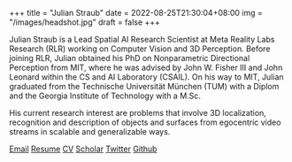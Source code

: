 +++
title =  "Julian Straub"
date = 2022-08-25T21:30:04+08:00
img = "/images/headshot.jpg"
draft = false
+++

Julian Straub is a Lead Spatial AI Research Scientist at Meta Reality Labs Research (RLR) working on Computer Vision and 3D Perception. Before joining RLR, Julian obtained his PhD on Nonparametric Directional Perception from MIT, where he was advised by John W. Fisher III and John Leonard within the CS and AI Laboratory (CSAIL). On his way to MIT, Julian graduated from the Technische Universität München (TUM) with a Diplom and the Georgia Institute of Technology with a M.Sc. 

His current research interest are problems that involve 3D localization, recognition and description of objects and surfaces from egocentric video streams in scalable and generalizable ways. 

[Email](mailto:jstraub@csail.mit.edu)
[Resume](https://people.csail.mit.edu/jstraub/download/JulianStraub_Resume.pdf)
[CV](https://people.csail.mit.edu/jstraub/download/JulianStraub_CV.pdf)
[Scholar](https://scholar.google.de/citations?user=49_cCT8AAAAJ)
[Twitter](https://x.com/jstraub6)
[Github](https://github.com/jstraub)

